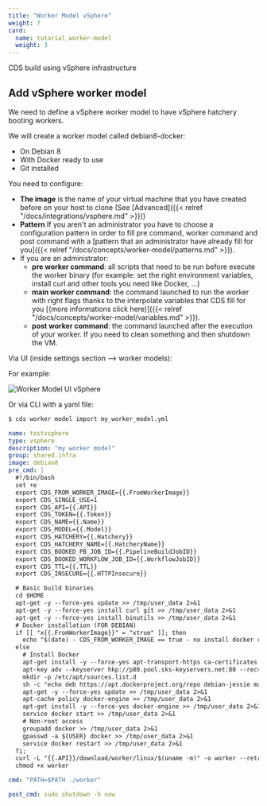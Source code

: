 ```yaml
---
title: "Worker Model vSphere"
weight: 7
card: 
  name: tutorial_worker-model
  weight: 3
---
```


CDS build using vSphere infrastructure

## Add vSphere worker model

We need to define a vSphere worker model to have vSphere hatchery booting workers.

We will create a worker model called debian8-docker:

 * On Debian 8
 * With Docker ready to use
 * Git installed


 You need to configure:

   * **The image** is the name of your virtual machine that you have created before on your host to clone (See [Advanced]({{< relref "/docs/integrations/vsphere.md" >}}))
   * **Pattern** If you aren't an administrator you have to choose a configuration pattern in order to fill pre command, worker command and post command with a [pattern that an administrator have already fill for you]({{< relref "/docs/concepts/worker-model/patterns.md" >}}).
   * If you are an administrator:
     * **pre worker command**: all scripts that need to be run before execute the worker binary (for example: set the right environment variables, install curl and other tools you need like Docker, ...)
     * **main worker command**: the command launched to run the worker with right flags thanks to the interpolate variables that CDS fill for you [(more informations click here)]({{< relref "/docs/concepts/worker-model/variables.md" >}}).
     * **post worker command**: the command launched after the execution of your worker. If you need to clean something and then shutdown the VM.

 Via UI (inside settings section --> worker models):

 For example:

 ![Worker Model UI vSphere](/images/worker_model_vsphere.png)

 Or via CLI with a yaml file:

 ```bash
 $ cds worker model import my_worker_model.yml
 ```


 ```yaml
 name: testvsphere
 type: vsphere
 description: "my worker model"
 group: shared.infra
 image: debian8
 pre_cmd: |
   #!/bin/bash
   set +e
   export CDS_FROM_WORKER_IMAGE={{.FromWorkerImage}}
   export CDS_SINGLE_USE=1
   export CDS_API={{.API}}
   export CDS_TOKEN={{.Token}}
   export CDS_NAME={{.Name}}
   export CDS_MODEL={{.Model}}
   export CDS_HATCHERY={{.Hatchery}}
   export CDS_HATCHERY_NAME={{.HatcheryName}}
   export CDS_BOOKED_PB_JOB_ID={{.PipelineBuildJobID}}
   export CDS_BOOKED_WORKFLOW_JOB_ID={{.WorkflowJobID}}
   export CDS_TTL={{.TTL}}
   export CDS_INSECURE={{.HTTPInsecure}}

   # Basic build binaries
   cd $HOME
   apt-get -y --force-yes update >> /tmp/user_data 2>&1
   apt-get -y --force-yes install curl git >> /tmp/user_data 2>&1
   apt-get -y --force-yes install binutils >> /tmp/user_data 2>&1
   # Docker installation (FOR DEBIAN)
   if [[ "x{{.FromWorkerImage}}" = "xtrue" ]]; then
     echo "$(date) - CDS_FROM_WORKER_IMAGE == true - no install docker required "
   else
     # Install Docker
     apt-get install -y --force-yes apt-transport-https ca-certificates >> /tmp/user_data 2>&1
     apt-key adv --keyserver hkp://p80.pool.sks-keyservers.net:80 --recv-keys 58118E89F3A912897C070ADBF76221572C52609D
     mkdir -p /etc/apt/sources.list.d
     sh -c "echo deb https://apt.dockerproject.org/repo debian-jessie main > /etc/apt/sources.list.d/docker.list"
     apt-get -y --force-yes update >> /tmp/user_data 2>&1
     apt-cache policy docker-engine >> /tmp/user_data 2>&1
     apt-get install -y --force-yes docker-engine >> /tmp/user_data 2>&1
     service docker start >> /tmp/user_data 2>&1
     # Non-root access
     groupadd docker >> /tmp/user_data 2>&1
     gpasswd -a ${USER} docker >> /tmp/user_data 2>&1
     service docker restart >> /tmp/user_data 2>&1
   fi;
   curl -L "{{.API}}/download/worker/linux/$(uname -m)" -o worker --retry 10 --retry-max-time 120 -C - >> /tmp/user_data 2>&1
   chmod +x worker

 cmd: "PATH=$PATH ./worker"

 post_cmd: sudo shutdown -h now

 ```
